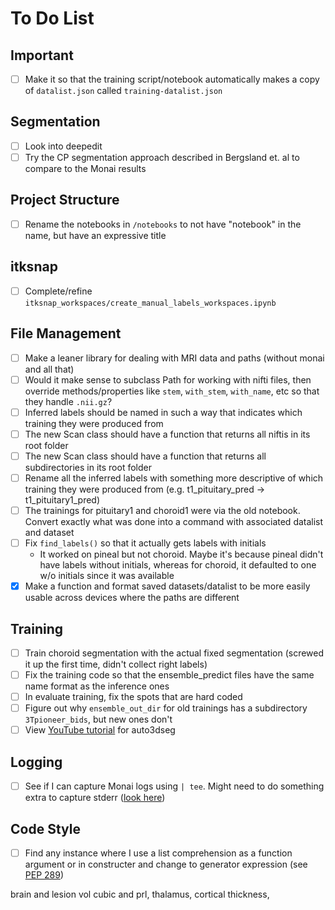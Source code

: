 # To Do List

## Important

- [ ] Make it so that the training script/notebook automatically makes a copy of `datalist.json` called `training-datalist.json`

## Segmentation

- [ ] Look into deepedit
- [ ] Try the CP segmentation approach described in Bergsland et. al to compare to the Monai results

## Project Structure

- [ ] Rename the notebooks in `/notebooks` to not have "notebook" in the name, but have an expressive title

## itksnap

- [ ] Complete/refine `itksnap_workspaces/create_manual_labels_workspaces.ipynb`

## File Management

- [ ] Make a leaner library for dealing with MRI data and paths (without monai and all that)
- [ ] Would it make sense to subclass Path for working with nifti files, then override methods/properties like
  `stem`, `with_stem`, `with_name`, etc so that they handle `.nii.gz`?
- [ ] Inferred labels should be named in such a way that indicates which training
  they were produced from
- [ ] The new Scan class should have a function that returns all niftis in
  its root folder
- [ ] The new Scan class should have a function that returns all subdirectories
  in its root folder
- [ ] Rename all the inferred labels with something more descriptive of which training
  they were produced from (e.g. t1_pituitary_pred → t1_pituitary1_pred)
- [ ] The trainings for pituitary1 and choroid1 were via the old notebook. Convert exactly what
  was done into a command with associated datalist and dataset
- [ ] Fix `find_labels()` so that it actually gets labels with initials
  - It worked on pineal but not choroid. Maybe it's because pineal didn't have labels without initials,
    whereas for choroid, it defaulted to one w/o initials since it was available
- [x] Make a function and format saved datasets/datalist to be more easily usable
  across devices where the paths are different

## Training

- [ ] Train choroid segmentation with the actual fixed segmentation (screwed it up the first time, didn't collect right labels)
- [ ] Fix the training code so that the ensemble_predict files have the same name format as the inference ones
- [ ] In evaluate training, fix the spots that are hard coded
- [ ] Figure out why `ensemble_out_dir` for old trainings has a subdirectory `3Tpioneer_bids`, but new ones don't
- [ ] View [YouTube tutorial](https://www.youtube.com/watch?v=wEfLVnL-7D4) for auto3dseg

## Logging

- [ ] See if I can capture Monai logs using `| tee`. Might need to do something extra
  to capture stderr ([look here](https://serverfault.com/questions/201061/capturing-stderr-and-stdout-to-file-using-tee))

## Code Style

- [ ] Find any instance where I use a list comprehension as a function argument
  or in constructer and change to generator expression (see [PEP 289](https://peps.python.org/pep-0289/))


brain and lesion vol cubic and prl, thalamus, cortical thickness, 